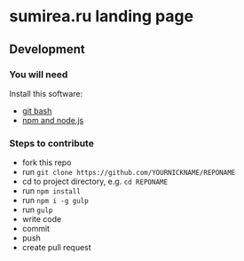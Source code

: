 # sumirea.ru landing page

## Development 

### You will need

Install this software:
* [git bash](https://git-scm.com/downloads)
* [npm and node.js](https://nodejs.org/en/)

### Steps to contribute 

* fork this repo
* run `git clone https://github.com/YOURNICKNAME/REPONAME`
* cd to project directory, e.g. `cd REPONAME`
* run `npm install`
* run `npm i -g gulp`
* run `gulp`
* write code
* commit
* push
* create pull request
